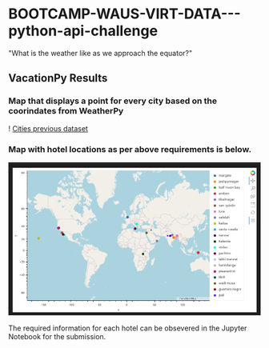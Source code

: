 # BOOTCAMP-WAUS-VIRT-DATA---python-api-challenge
"What is the weather like as we approach the equator?"

## VacationPy Results

### Map that displays a point for every city based on the coorindates from WeatherPy

! [Cities previous dataset](/WeatherPy/output_data/Map%20that%20displays%20a%20point%20for%20every%20city.%20Point%20is%20the%20humidity%20in%20each%20city..png)

### Map with hotel locations as per above requirements is below.

![Hotel Locations](/WeatherPy/output_data/Hotel%20locations.png)

The required information for each hotel can be obsevered in the Jupyter Notebook for the submission.
